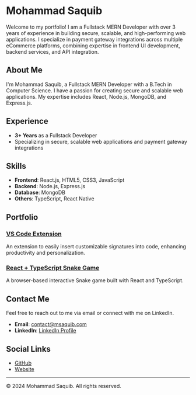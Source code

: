 # Mohammad Saquib

Welcome to my portfolio! I am a Fullstack MERN Developer with over 3 years of experience in building secure, scalable, and high-performing web applications. I specialize in payment gateway integrations across multiple eCommerce platforms, combining expertise in frontend UI development, backend services, and API integration.

## About Me

I'm Mohammad Saquib, a Fullstack MERN Developer with a B.Tech in Computer Science. I have a passion for creating secure and scalable web applications. My expertise includes React, Node.js, MongoDB, and Express.js.

## Experience

- **3+ Years** as a Fullstack Developer
- Specializing in secure, scalable web applications and payment gateway integrations

## Skills

- **Frontend**: React.js, HTML5, CSS3, JavaScript
- **Backend**: Node.js, Express.js
- **Database**: MongoDB
- **Others**: TypeScript, React Native

## Portfolio

### [VS Code Extension](https://github.com/saquibshaikh14/vscode-add-signature-extension)
An extension to easily insert customizable signatures into code, enhancing productivity and personalization.

### [React + TypeScript Snake Game](https://github.com/saquibshaikh14/snake-game-react)
A browser-based interactive Snake game built with React and TypeScript.

## Contact Me

Feel free to reach out to me via email or connect with me on LinkedIn.

- **Email**: [contact@msaquib.com](mailto:contact@msaquib.com)
- **LinkedIn**: [LinkedIn Profile](https://linkedin.com/in/saquibshaikh14)

## Social Links

- [GitHub](https://github.com/saquibshaikh14)
- [Website](https://msaquib.com)

---

&copy; 2024 Mohammad Saquib. All rights reserved.

